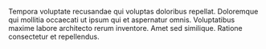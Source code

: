 Tempora voluptate recusandae qui voluptas doloribus repellat.
Doloremque qui mollitia occaecati ut ipsum qui et aspernatur omnis.
Voluptatibus maxime labore architecto rerum inventore.
Amet sed similique.
Ratione consectetur et repellendus.